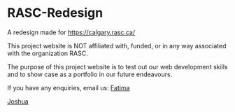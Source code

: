 # RASC-Redesign
A redesign made for https://calgary.rasc.ca/

This project website is NOT affiliated with, funded, or in any way associated with the organization RASC.  

The purpose of this project website is to test out our web development skills and to show case as a portfolio in our future endeavours. 

If you have any enquiries, email us:
[Fatima](mailto:fzahrakhan89@gmail.com)

[Joshua](mailto:19nightwing91@gmail.com)
